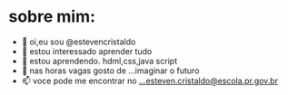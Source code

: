 # sobre mim:

- 👋 oi,eu sou @estevencristaldo
- 👀 estou interessado aprender tudo
- 🌱 estou aprendendo. hdml,css,java script
- 💞️ nas horas vagas gosto de ...imaginar o futuro
- 📫 voce pode me encontrar no  ...esteven.cristaldo@escola.pr.gov.br
